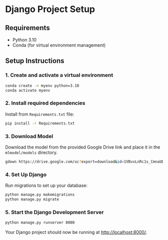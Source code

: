 
# Django Project Setup

## Requirements

- Python 3.10
- Conda (for virtual environment management)

## Setup Instructions

### 1. Create and activate a virtual environment

```bash
conda create -n myenv python=3.10
conda activate myenv
```

### 2. Install required dependencies

Install from `Requirements.txt` file:

```bash
pip install -r Requirements.txt
```


### 3. Download Model

Download the model from the provided Google Drive link and place it in the `mlmodel/models` directory.

```bash
gdown https://drive.google.com/uc?export=download&id=1VBvxLnRc1s_CmnaUDho_FwAfC6EBxgi1 -O mlmodel/models/affectnet_CNN_VGG_FIVEEMO_FINE_FINAL.h5
```

### 4. Set Up Django

Run migrations to set up your database:

```bash
python manage.py makemigrations
python manage.py migrate
```

### 5. Start the Django Development Server

```bash
python manage.py runserver 8000
```

Your Django project should now be running at [http://localhost:8000/](http://localhost:8000/).


